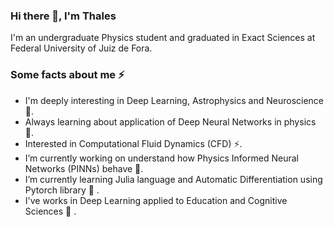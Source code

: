 ### Hi there 👋, I'm Thales

I'm an undergraduate Physics student and graduated in Exact Sciences at Federal University of Juiz de Fora.  


###  Some facts about me ⚡ 
- I'm deeply interesting in Deep Learning, Astrophysics and Neuroscience 🔭.
- Always learning about application of Deep Neural Networks in physics 🧐.
- Interested in Computational Fluid Dynamics (CFD) ⚡.
- I’m currently working on understand how Physics Informed Neural Networks (PINNs) behave 🔭.
- I’m currently learning Julia language and Automatic Differentiation using Pytorch library 🌱 .
- I've works in Deep Learning applied to Education and Cognitive Sciences 🧐 . 

